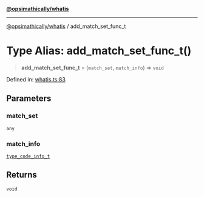 [**@opsimathically/whatis**](../README.md)

***

[@opsimathically/whatis](../README.md) / add\_match\_set\_func\_t

# Type Alias: add\_match\_set\_func\_t()

> **add\_match\_set\_func\_t** = (`match_set`, `match_info`) => `void`

Defined in: [whatis.ts:83](https://github.com/opsimathically/whatis/blob/8c80393303dd724ec617a679f6cee808cdb12100/src/whatis.ts#L83)

## Parameters

### match\_set

`any`

### match\_info

[`type_code_info_t`](type_code_info_t.md)

## Returns

`void`
